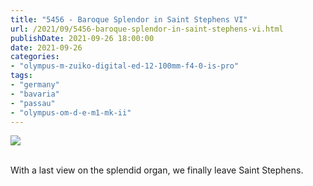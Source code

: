 ```yaml
---
title: "5456 - Baroque Splendor in Saint Stephens VI"
url: /2021/09/5456-baroque-splendor-in-saint-stephens-vi.html
publishDate: 2021-09-26 18:00:00
date: 2021-09-26
categories:
- "olympus-m-zuiko-digital-ed-12-100mm-f4-0-is-pro"
tags:
- "germany"
- "bavaria"
- "passau"
- "olympus-om-d-e-m1-mk-ii"
---
```

<div class="container">
<div class="center"><a target="_blank" href="https://d25zfm9zpd7gm5.cloudfront.net/1200x1200/2019/20190622_123925_lr.jpg"><img class="webfeedsFeaturedVisual" src="https://d25zfm9zpd7gm5.cloudfront.net/0600x0600/2019/20190622_123925_lr.jpg" /></a></div>
</div>
<br />

With a last view on the splendid organ, we finally leave Saint
Stephens.
